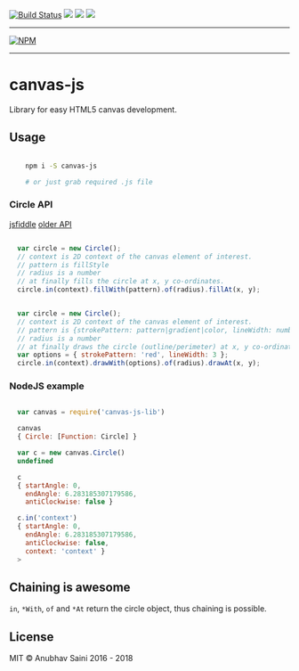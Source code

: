 [![Build Status](https://travis-ci.org/IAmAnubhavSaini/canvas-js.svg?branch=master)](https://travis-ci.org/IAmAnubhavSaini/canvas-js) <img src="https://badge.fury.io/js/canvas-js.svg" /> <img src="https://david-dm.org/iamanubhavsaini/canvas-js.svg" /> <img src="https://david-dm.org/iamanubhavsaini/canvas-js/dev-status.svg" />

-----

[![NPM](https://nodei.co/npm/canvas-js.png?downloads=true&downloadRank=true&stars=true)](https://nodei.co/npm/canvas-js/)

-----

# canvas-js

Library for easy HTML5 canvas development.


## Usage

```bash

    npm i -S canvas-js

    # or just grab required .js file

```

### Circle API

[jsfiddle](https://jsfiddle.net/jshacker/Lu3up6j0/) [older API](https://jsfiddle.net/jshacker/m218j45r/)

```javascript

  var circle = new Circle();
  // context is 2D context of the canvas element of interest.
  // pattern is fillStyle
  // radius is a number
  // at finally fills the circle at x, y co-ordinates.
  circle.in(context).fillWith(pattern).of(radius).fillAt(x, y);

```

```javascript

  var circle = new Circle();
  // context is 2D context of the canvas element of interest.
  // pattern is {strokePattern: pattern|gradient|color, lineWidth: number}
  // radius is a number
  // at finally draws the circle (outline/perimeter) at x, y co-ordinates.
  var options = { strokePattern: 'red', lineWidth: 3 };
  circle.in(context).drawWith(options).of(radius).drawAt(x, y);

```

### NodeJS example

```javascript

  var canvas = require('canvas-js-lib')

  canvas
  { Circle: [Function: Circle] }

  var c = new canvas.Circle()
  undefined

  c
  { startAngle: 0,
    endAngle: 6.283185307179586,
    antiClockwise: false }

  c.in('context')
  { startAngle: 0,
    endAngle: 6.283185307179586,
    antiClockwise: false,
    context: 'context' }
  >

```

## Chaining is awesome

`in`, `*With`, `of` and `*At` return the circle object, thus chaining is possible.


## License

MIT &copy; Anubhav Saini 2016 - 2018
